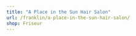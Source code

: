 ```yaml
---
title: "A Place in the Sun Hair Salon"
url: /franklin/a-place-in-the-sun-hair-salon/
shop: Friseur
---
```

